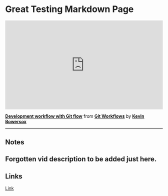 # Great Testing Markdown Page 



<div style="position:relative;height:0;padding-bottom:56.25%"><iframe width="640" height="360" src="https://www.linkedin.com/learning/embed/git-workflows/development-workflow-with-git-flow?autoplay=false&claim=AQH-eoNAtwUwRQAAAYGh_nopAWgU2is6KkkwisY2lDA9D6P63o5WNXWAoI5KFMYfWg6u1dgXdY6BGuLQFfidcK0KuqQoshnIwLfTbwsRVaks5FwQZqLaWCbfP8wZBHS4OrzRBoOekZIsHZDmzosWxR9gTp1gBiNK00pOQ3VmVG5-HDqE-CfJfkS9zX-WzLv4eAIvziJvN6ucsiGXhIb6BcF9JjYlX5pVgovAX4KDXO_Ej6gIwtlSWyf6Z8Vswdi5IhC20se8BkX4gEiVKhYAZjSnVMG6nqAKkcVIdUTBdn8RZXeeIIHI08V2rwDyYGIs4hK3WHHKu3Iz-HkJ1Cvr2OZ6h7a_BaIH7oArvHlpgwYrIJsS0FwDs0oxK3pHxMJYLaA1jw4Bm2AhwFYT6zfjrtAy7CZs1CdiNybV0m0U1rTzXpJksionke6nJ8B7o8Dkoo5KK9HJPztkG-J4Vt0jCYEanVS9BWwUJa3f6SlygZJDBIXNmNVm2lxZXKiqWsfHzN2Nal1s1lqj2rbEBTQweqDB9BYp6iBg73jAtiunpR8ZYZyYN6NFlw26CV4N0Uik3-igHAh2ilGJH7MyJYfs4HnYg4dxYW0986T-ltbPoviPGSioaK7LraTGEKJCqS08WTxDUYWIYP68SWXZMPw3BxaFhuIu1MbA_I9ZIKI0CgB5cRPM7CX-VY6PgCSHZwxkAvacYCh-EJoGBw9p-53-GM3aMrTgQE1Q28OFqEDs6mbpTrla8W5F5ehiaPhQgPGsberWoBkVWzhJpiptLNtEQY3DIXKBp8_4yv-9vXt6tXJMKGx6pukAURBGDRyBuPfjAgFrVltJeseze_0l6koRRR6LPzCFc0bUjF9tWYFOHuZmVjfRYDIKg5G0dWLmiDDioZMYnb7o8kJvHl03t6L2JlJzNXIubFmZeUOlLt_xtBbxD8ZUgiqzpD8taPxY-qYIOs7JCMJNuUnUegEMJ5PbA3ZIMPHUn-6E18FRZKeNG4QHc-DB2aQpTbst51DPHINcSRJxdSeQ8N54q2xZKJuXiuPsPtN_Cw1z8vBRqpxdwBaqF4F-xhZDQpehZZ9xOP4qu45EI0d_8MkiEfzjCNy4M39EL8jQg2plJFC3CsFfCRmsp2BL6B3G3-GAY3eIEXUc9Uiv5FBMp5ctHYp1GGhjLxu3XQ&lipi=urn%3Ali%3Apage%3Ad_learning_content%3BKz7rpZ6RRnehgRYKpOoiyw%3D%3D&licu" mozallowfullscreen="true" webkitallowfullscreen="true" allowfullscreen="true" frameborder="0" style="position:absolute;width:100%;height:100%;left:0"></iframe></div><p><strong><a href="https://www.linkedin.com/learning/git-workflows/development-workflow-with-git-flow?trk=embed_lil">Development workflow with Git flow</a></strong> from <strong><a href="https://www.linkedin.com/learning/git-workflows?trk=embed_lil">Git Workflows</a></strong> by <strong><a href="https://www.linkedin.com/learning/instructors/kevin-bowersox?trk=embed_lil">Kevin Bowersox</a></strong></p>



---
## Notes 
Forgotten vid description to be added just here.
---
## Links
[Link](About.md)
